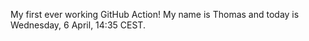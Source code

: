 My first ever working GitHub Action!
My name is Thomas and today is Wednesday, 6 April, 14:35 CEST. 
